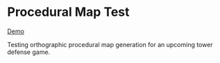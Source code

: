 Procedural Map Test
===================

[Demo](https://levithomason.github.io/procedural-map-test/)

Testing orthographic procedural map generation for an upcoming tower defense game.
